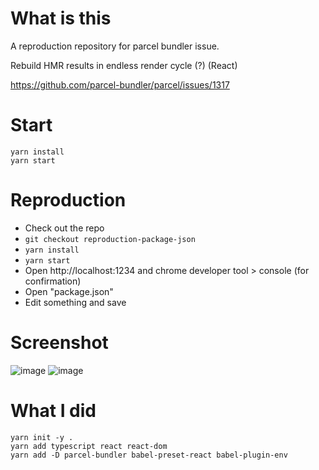 # What is this

A reproduction repository for parcel bundler issue.

Rebuild HMR results in endless render cycle (?) (React)

https://github.com/parcel-bundler/parcel/issues/1317

# Start

```
yarn install
yarn start
```

# Reproduction

- Check out the repo
- `git checkout reproduction-package-json`
- `yarn install`
- `yarn start`
- Open http://localhost:1234 and chrome developer tool > console (for confirmation)
- Open "package.json"
- Edit something and save

# Screenshot

![image](https://user-images.githubusercontent.com/10719495/40290955-b06d33ac-5cfc-11e8-8bd9-f71c81a0a881.png)
![image](https://user-images.githubusercontent.com/10719495/40290958-b6090a70-5cfc-11e8-82bc-fe3a77aa6ef4.png)

# What I did

```
yarn init -y .
yarn add typescript react react-dom
yarn add -D parcel-bundler babel-preset-react babel-plugin-env
```
